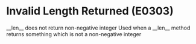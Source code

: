 # Invalid Length Returned (E0303)

\_\_len\_\_ does not return non-negative integer Used when a \_\_len\_\_
method returns something which is not a non-negative integer
